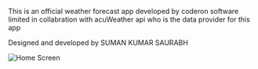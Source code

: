This is an official weather forecast app developed by coderon software limited in collabration with acuWeather api who is the data provider for this app

Designed and developed by SUMAN KUMAR SAURABH

![Home Screen](https://github.com/sumankrsaurabh/Weather/assets/119068932/34dee208-5419-4e18-973a-ce2186f32d87)
